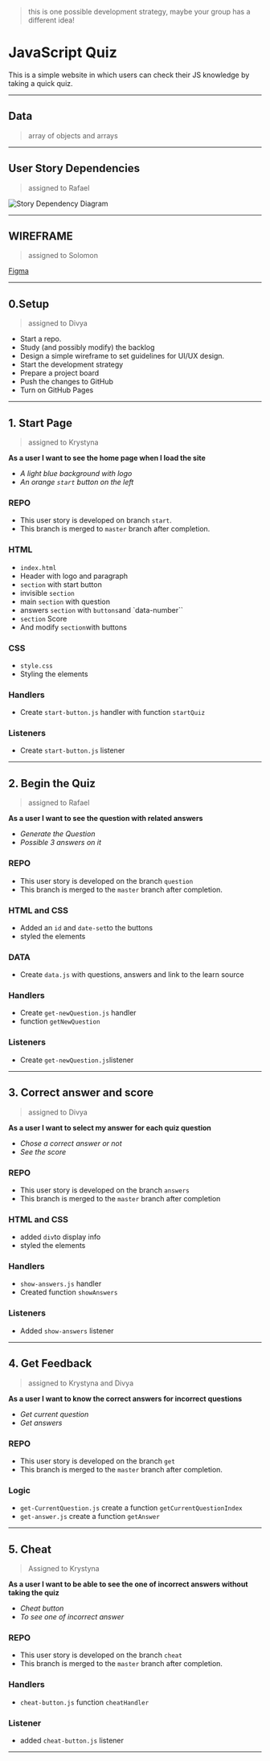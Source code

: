 > this is one possible development strategy, maybe your group has a different idea!

# JavaScript Quiz

This is a simple website in which users can check their JS knowledge by taking a quick quiz.

---

## Data

> array of objects and arrays

---

## User Story Dependencies

> assigned to Rafael

![Story Dependency Diagram](../public/users-dependencies.png)

---

## WIREFRAME

> assigned to Solomon

[Figma](https://www.figma.com/file/bObNttW6nQbIW5lMRU66y1/Untitled?node-id=1%3A5)

---

## 0.Setup

> assigned to Divya

- Start a repo.
- Study (and possibly modify) the backlog
- Design a simple wireframe to set guidelines for UI/UX design.
- Start the development strategy
- Prepare a project board
- Push the changes to GitHub
- Turn on GitHub Pages

---

## 1. Start Page

> assigned to Krystyna

**As a user I want to see the home page when I load the site**

- _A light blue background with logo_
- _An orange `start` button on the left_

### REPO

- This user story is developed on branch `start`.
- This branch is merged to `master` branch after completion.

### HTML

- `index.html`
- Header with logo and paragraph
- `section` with start button 
- invisible `section`
- main `section` with question
- answers `section` with `buttons`and `data-number``
- `section` Score 
- And modify `section`with buttons

### CSS

- `style.css`
- Styling the elements

### Handlers

- Create `start-button.js` handler with  function `startQuiz`

### Listeners

- Create `start-button.js` listener 

---

## 2. Begin the Quiz

> assigned to Rafael

**As a user I want to see the  question with related answers**

- _Generate the Question_
- _Possible 3 answers on it_

### REPO

- This user story is developed on the branch `question`
- This branch is merged to the `master` branch after completion.

### HTML and CSS

- Added an `id` and `date-set`to the buttons 
- styled the elements

### DATA

- Create `data.js` with questions, answers and link to the learn source 


### Handlers

- Create `get-newQuestion.js` handler
- function `getNewQuestion`

### Listeners

- Create `get-newQuestion.js`listener

---

## 3. Correct answer and score

> assigned to Divya

**As a user I want to select my answer for each quiz question**

- _Chose a correct answer or not_
- _See the score_


### REPO

- This user story is developed on the branch `answers`
- This branch is merged to the `master` branch after completion

### HTML and CSS

- added `div`to display info 
- styled the elements

### Handlers 

- `show-answers.js` handler
- Created function `showAnswers`

### Listeners

- Added `show-answers` listener 

---


## 4. Get Feedback

> assigned to Krystyna and Divya

**As a user I want to know the correct answers for incorrect questions**

- _Get current question_
- _Get answers_

### REPO

- This user story is developed on the branch `get`
- This branch is merged to the `master` branch after completion.

### Logic

- `get-CurrentQuestion.js` create a function `getCurrentQuestionIndex`
- `get-answer.js` create a function `getAnswer`

---

## 5. Cheat

> Assigned to Krystyna

**As a user I want to be able to see the one of incorrect answers without taking the quiz**

- _Cheat button_
- _To see one of incorrect answer_


### REPO

- This user story is developed on the branch `cheat`
- This branch is merged to the `master` branch after completion.

### Handlers

- `cheat-button.js` function `cheatHandler`

### Listener

- added `cheat-button.js` listener


---
